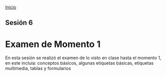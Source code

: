 <!-- No borrar o modificar -->
[Inicio](./index.md)

## Sesión 6


<!-- Su documentación aquí -->
# Examen de Momento 1
En esta sesión se realizó el examen de lo visto en clase hasta el momento 1, en este incluía: conceptos básicos, algunas etiquetas básicas, etiquetas multimedia, tablas y formularios




